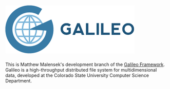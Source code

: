 [![Galileo](docs/galileo.png)](http://galileo.cs.colostate.edu/)
=======

This is Matthew Malensek's development branch of the [Galileo Framework](http://galileo.cs.colostate.edu/). Galileo is a high-throughput distributed file system for multidimensional data, developed at the Colorado State University Computer Science Department.
